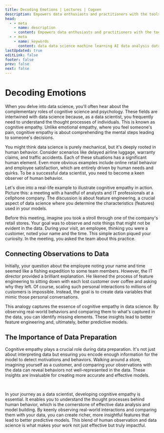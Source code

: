 ```yaml
---
title: Decoding Emotions | Lectures | Cogxen
description: Empowers data enthusiasts and practitioners with the tools and knowledge to unlock the potential of data.
head:
  - - meta
    - name: description
    - content: Empowers data enthusiasts and practitioners with the tools and knowledge to unlock the potential of data.
  - - meta
    - name: keywords
      content: data data science machine learning AI data analysis data-driven data enthusiasts data practitioners
lastUpdated: true
editLink: false
footer: false
prev: false
next: false
---
```


# Decoding Emotions

When you delve into data science, you'll often hear about the complementary roles of cognitive science and psychology. These fields are intertwined with data science because, as a data scientist, you frequently need to understand the thought processes of individuals. This is known as cognitive empathy. Unlike emotional empathy, where you feel someone's pain, cognitive empathy is about comprehending the mental steps leading to someone's decisions.

You might think data science is purely mechanical, but it's deeply rooted in human behavior. Consider scenarios like delayed airline luggage, warranty claims, and traffic accidents. Each of these situations has a significant human element. Even more obvious examples include online retail behavior and employee satisfaction, which are entirely driven by human needs and quirks. To be a successful data scientist, you need to become a keen observer of human behavior.

Let's dive into a real-life example to illustrate cognitive empathy in action. Picture this: a meeting with a handful of analysts and IT professionals at a cellphone company. The discussion is about feature engineering, a crucial aspect of data science where you determine the characteristics (features) used in your models.

Before this meeting, imagine you took a stroll through one of the company's retail stores. Your goal was to observe and note things that might not be evident in the data. During your visit, an employee, thinking you were a customer, noted your name and the time. This simple action piqued your curiosity. In the meeting, you asked the team about this practice.

## Connecting Observations to Data

Initially, your question about the employee noting your name and time seemed like a fishing expedition to some team members. However, the IT director provided a brilliant explanation. He likened the process of feature engineering to sitting down with each lost customer over coffee and asking why they left. Of course, scaling such personal interactions to millions of customers is impossible. Instead, the goal is to create data variables that mimic those personal conversations.

This analogy captures the essence of cognitive empathy in data science. By observing real-world behaviors and comparing them to what's captured in the data, you can identify missing elements. These insights lead to better feature engineering and, ultimately, better predictive models.

## The Importance of Data Preparation

Cognitive empathy plays a crucial role during data preparation. It's not just about interpreting data but ensuring you encode enough information for the model to detect motivations and behaviors. Walking around a store, imagining yourself as a customer, and comparing your observations with the data can reveal behaviors not well-represented in the data. These insights are invaluable for creating more accurate and effective models.

<br />

In your journey as a data scientist, developing cognitive empathy is essential. It enables you to understand the thought processes behind human behavior, which is the cornerstone of effective data analysis and model building. By keenly observing real-world interactions and comparing them with your data, you can create richer, more insightful features that lead to better predictive models. This blend of human observation and data science is what makes your work not just effective but truly impactful.
